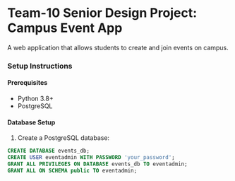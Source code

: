 # Team-10 Senior Design Project: Campus Event App

A web application that allows students to create and join events on campus.

### Setup Instructions

#### Prerequisites
- Python 3.8+
- PostgreSQL

#### Database Setup
1. Create a PostgreSQL database:
```sql
CREATE DATABASE events_db;
CREATE USER eventadmin WITH PASSWORD 'your_password';
GRANT ALL PRIVILEGES ON DATABASE events_db TO eventadmin;
GRANT ALL ON SCHEMA public TO eventadmin;
